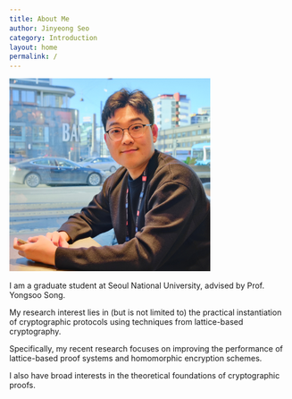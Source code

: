 ```yaml
---
title: About Me
author: Jinyeong Seo
category: Introduction
layout: home
permalink: /
---
```

<img src="./files/photo.jpeg" width="360px" height="345px" title="my_photo"/>

I am a graduate student at Seoul National University, advised by Prof. Yongsoo Song. 

My research interest lies in (but is not limited to) the practical instantiation of cryptographic protocols using techniques from lattice-based cryptography. 

Specifically, my recent research focuses on improving the performance of lattice-based proof systems and homomorphic encryption schemes. 

I also have broad interests in the theoretical foundations of cryptographic proofs. 
